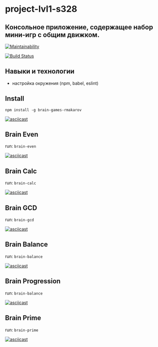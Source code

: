 # project-lvl1-s328

## Консольное приложение, содержащее набор мини-игр с общим движком.

[![Maintainability](https://api.codeclimate.com/v1/badges/174b390b86ba7fc7793b/maintainability)](https://codeclimate.com/github/SmartRW/project-lvl1-s328/maintainability)

[![Build Status](https://travis-ci.org/SmartRW/project-lvl1-s328.svg?branch=master)](https://travis-ci.org/SmartRW/project-lvl1-s328)

## Навыки и технологии

+ настройка окружения (npm, babel, eslint)

## Install

`npm install -g brain-games-rmakarov`

[![asciicast](https://asciinema.org/a/ppXDMsWAxndzvoRERQAGe1mCx.png)](https://asciinema.org/a/ppXDMsWAxndzvoRERQAGe1mCx)

## Brain Even

run: `brain-even`

[![asciicast](https://asciinema.org/a/zxc9wJkvmvXUlpHSKjgXCYKf0.png)](https://asciinema.org/a/zxc9wJkvmvXUlpHSKjgXCYKf0)

## Brain Calc

run: `brain-calc`

[![asciicast](https://asciinema.org/a/dvr1oqbzosGGp5ZzoqI62hVrG.png)](https://asciinema.org/a/dvr1oqbzosGGp5ZzoqI62hVrG)

## Brain GCD

run: `brain-gcd`

[![asciicast](https://asciinema.org/a/syCFTqjhgL5iFW7FANcIp9sRg.png)](https://asciinema.org/a/syCFTqjhgL5iFW7FANcIp9sRg)

##  Brain Balance

run: `brain-balance`

[![asciicast](https://asciinema.org/a/Zqh13IY58o9475Iq3MYyDw39w.png)](https://asciinema.org/a/Zqh13IY58o9475Iq3MYyDw39w)

##  Brain Progression

run: `brain-balance`

[![asciicast](https://asciinema.org/a/X5fuc9q6LUGg3Qrhk0U6rcfZZ.png)](https://asciinema.org/a/X5fuc9q6LUGg3Qrhk0U6rcfZZ)

##  Brain Prime

run: `brain-prime`

[![asciicast](https://asciinema.org/a/QPh7iWAkG0w1IFoTYUW11iY8R.png)](https://asciinema.org/a/QPh7iWAkG0w1IFoTYUW11iY8R)
